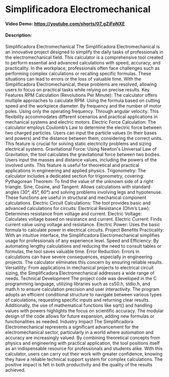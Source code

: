 # Simplificadora Electromechanical
#### Video Demo: <https://youtube.com/shorts/07_gZiFpNXE>
#### Description:
Simplificadora Electromechanical The Simplificadora Electromechanical is an innovative project designed to simplify the daily tasks of professionals in the electromechanical field. This calculator is a comprehensive tool created to perform essential and advanced calculations with speed, accuracy, and practicality.  In the workplace, professionals often face challenges such as performing complex calculations or recalling specific formulas. These situations can lead to errors or the loss of valuable time. With the Simplificadora Electromechanical, these problems are resolved, allowing users to focus on practical tasks while relying on precise results.  Key Features RPM Calculation (Revolutions Per Minute): The calculator offers multiple approaches to calculate RPM:  Using the formula based on cutting speed and the workpiece diameter. By frequency and the number of motor poles. Using only the operating frequency. Through angular velocity. This flexibility accommodates different scenarios and practical applications in mechanical systems and electric motors.  Electric Force Calculation: The calculator employs Coulomb’s Law to determine the electric force between two charged particles. Users can input the particle values (in their bases and powers) and the distance between them, considering the correct units. This feature is crucial for solving static electricity problems and sizing electrical systems.  Gravitational Force: Using Newton's Universal Law of Gravitation, the tool calculates the gravitational force between two bodies. Users input the masses and distance values, including the powers of the involved units. This feature is useful for theoretical and practical applications in engineering and applied physics.  Trigonometry: The calculator includes a dedicated section for trigonometry, covering:  Pythagorean Theorem: To find the value of the unknown side of a right triangle. Sine, Cosine, and Tangent: Allows calculations with standard angles (30°, 45°, 60°) and solving problems involving legs and hypotenuse. These functions are useful in structural and mechanical component calculations. Electric Circuit Calculations: The tool provides basic and advanced calculations for circuits:  Electrical Resistance (Ohm’s Law): Determines resistance from voltage and current. Electric Voltage: Calculates voltage based on resistance and current. Electric Current: Finds current value using voltage and resistance. Electric Power: Uses the basic formula to calculate power in electrical circuits. Project Benefits Practicality: With an intuitive interface, the Simplificadora Electromechanical simplifies usage for professionals of any experience level.  Speed and Efficiency: By automating lengthy calculations and reducing the need to consult tables or formulas, the tool saves valuable time.  Error Reduction: Errors in calculations can have severe consequences, especially in engineering projects. The calculator eliminates this concern by ensuring reliable results.  Versatility: From applications in mechanical projects to electrical circuit sizing, the Simplificadora Electromechanical addresses a wide range of needs.  Technical Development The project code was developed in the C programming language, utilizing libraries such as cs50.h, stdio.h, and math.h to ensure calculation precision and user interactivity. The program adopts an efficient conditional structure to navigate between various types of calculations, requesting specific inputs and returning clear results.  Additionally, the use of mathematical functions like sqrt() and handling values with powers highlights the focus on scientific accuracy. The modular design of the code allows for future expansion, adding new formulas or functionalities as needed.  Industry Impact The Simplificadora Electromechanical represents a significant advancement for the electromechanical sector, particularly in a world where automation and accuracy are increasingly valued. By combining theoretical concepts from physics and engineering with practical application, the tool positions itself as an indispensable resource for professionals and students alike.  With this calculator, users can carry out their work with greater confidence, knowing they have a reliable technical support system for complex calculations. The positive impact is felt in both productivity and the quality of the results achieved.
